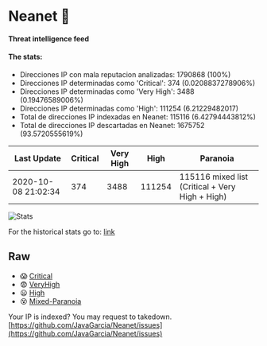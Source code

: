 # Neanet :hocho:
#### Threat intelligence feed
#### The stats:

- Direcciones IP con mala reputacion analizadas: 1790868 (100%)
- Direcciones IP determinadas como 'Critical':  374 (0.0208837278906%)
- Direcciones IP determinadas como 'Very High':  3488 (0.19476589006%)
- Direcciones IP determinadas como 'High':  111254 (6.21229482017)
- Total de direcciones IP indexadas en Neanet:  115116 (6.42794443812%)
- Total de direcciones IP descartadas en Neanet:  1675752 (93.5720555619%)

| Last Update | Critical | Very High | High | Paranoia |
| --- | --- | --- | --- | --- |
| 2020-10-08 21:02:34 | 374 | 3488 | 111254 | 115116 mixed list (Critical + Very High + High)|

![Stats](https://docs.google.com/spreadsheets/d/e/2PACX-1vSnaNMIXVabIpDJjufMlzH7poXnshF3mgd8Is1g9ytUEzVsP5my4Trn8f-xkoLLQ38xpL3HtmUexLo6/pubchart?oid=501124687&format=image)

For the historical stats go to: [link](/stats.csv)
## Raw
- :scream: [Critical](https://raw.githubusercontent.com/JavaGarcia/Neanet/master/blacklists/neanet_critical.txt)
- :fearful: [VeryHigh](https://raw.githubusercontent.com/JavaGarcia/Neanet/master/blacklists/neanet_veryHigh.txtt)
- :frowning: [High](https://raw.githubusercontent.com/JavaGarcia/Neanet/master/blacklists/neanet_high.txt)
- :dizzy_face: [Mixed-Paranoia](https://raw.githubusercontent.com/JavaGarcia/Neanet/master/blacklists/neanet_all.txt)


Your IP is indexed? You may request to takedown. [https://github.com/JavaGarcia/Neanet/issues](https://github.com/JavaGarcia/Neanet/issues)
























































































































































































































































































































































































































































































































































































































































































































































































































































































































































































































































































































































































































































































































